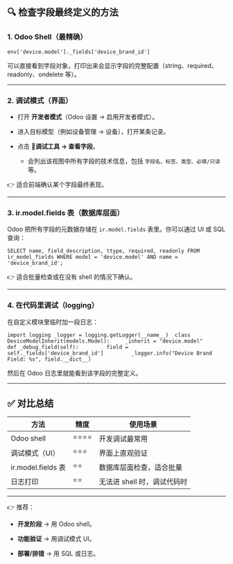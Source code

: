 ## 🔍 检查字段最终定义的方法

### 1. **Odoo Shell（最精确）**

`env['device.model']._fields['device_brand_id']`

可以直接看到字段对象，打印出来会显示字段的完整配置（string、required、readonly、ondelete 等）。

---

### 2. **调试模式（界面）**

- 打开 **开发者模式**（Odoo 设置 → 启用开发者模式）。
    
- 进入目标模型（例如设备管理 → 设备），打开某条记录。
    
- 点击 **🐞调试工具 → 查看字段**。
    
    - 会列出该视图中所有字段的技术信息，包括 `字段名、标签、类型、必填/只读` 等。
        

👉 适合前端确认某个字段最终表现。

---

### 3. **ir.model.fields 表（数据库层面）**

Odoo 把所有字段的元数据存储在 `ir.model.fields` 表里。你可以通过 UI 或 SQL 查询：

`SELECT name, field_description, ttype, required, readonly FROM ir_model_fields WHERE model = 'device.model' AND name = 'device_brand_id';`

👉 适合批量检查或在没有 shell 的情况下确认。

---

### 4. **在代码里调试（logging）**

在自定义模块里临时加一段日志：

`import logging _logger = logging.getLogger(__name__)  class DeviceModelInherit(models.Model):     _inherit = "device.model"      def _debug_field(self):         field = self._fields['device_brand_id']         _logger.info("Device Brand Field: %s", field.__dict__)`

然后在 Odoo 日志里就能看到该字段的完整定义。

---

## ✅ 对比总结

|方法|精度|使用场景|
|---|---|---|
|Odoo shell|⭐⭐⭐⭐|开发调试最常用|
|调试模式（UI）|⭐⭐⭐|界面上直观验证|
|ir.model.fields 表|⭐⭐|数据库层面检查，适合批量|
|日志打印|⭐⭐|无法进 shell 时，调试代码时|

---

👉 推荐：

- **开发阶段** → 用 Odoo shell。
    
- **功能验证** → 用调试模式 UI。
    
- **部署/排错** → 用 SQL 或日志。